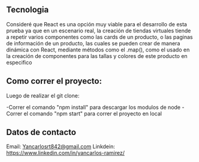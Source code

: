 ## Tecnologia

Consideré que React es una opción muy viable para el desarrollo de esta prueba ya que en un escenario real, la creación de tiendas virtuales tiende a repetir varios componentes como las cards de un producto, o las paginas de información de un producto, las cuales se pueden crear de manera dinámica con React, mediante métodos como el .map(), como el usado en la creación de componentes para las tallas y colores de este producto en especifico

## Como correr el proyecto:

Luego de realizar el git clone:

-Correr el comando "npm install" para descargar los modulos de node
-Correr el comando "npm start" para correr el proyecto en local

## Datos de contacto

Email: Yancarlosrt842@gmail.com
Linkdein: https://www.linkedin.com/in/yancarlos-ramirez/
